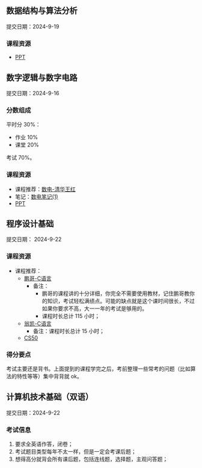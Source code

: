 ## 数据结构与算法分析

提交日期：2024-9-19

### 课程资源

- [PPT](https://github.com/yzbaaa/ZZU-CS-Courses-Resources/tree/master/02%20%E4%B8%93%E4%B8%9A%E5%9F%BA%E7%A1%80/%E6%95%B0%E6%8D%AE%E7%BB%93%E6%9E%84%E4%B8%8E%E7%AE%97%E6%B3%95%E5%88%86%E6%9E%90/PPT)

## 数字逻辑与数字电路

提交日期：2024-9-16

### 分数组成

平时分 30%：

- 作业 10%
- 课堂 20%

考试 70%。

### 课程资源

- 课程推荐：[数电-清华王红](https://www.bilibili.com/video/BV18p411Z7ce/)
- 笔记：[数电笔记(1)](https://blog.csdn.net/qq_54177358/article/details/140263080)
- [PPT](https://github.com/yzbaaa/ZZU-CS-Courses-Resources/tree/master/02%20%E4%B8%93%E4%B8%9A%E5%9F%BA%E7%A1%80/%E6%95%B0%E5%AD%97%E9%80%BB%E8%BE%91%E4%B8%8E%E6%95%B0%E5%AD%97%E7%94%B5%E8%B7%AF/PPT)

## 程序设计基础

提交日期： 2024-9-22

### 课程资源

- 课程推荐：
	- [鹏哥-C语言](https://www.bilibili.com/video/BV1Vm4y1r7jY?vd_source=bf68982f41921d5f90e2525a0ca4ff9d)
		- 备注：
			- 鹏哥的课程讲的十分详细，你完全不需要使用教材，记住鹏哥教你的知识，考试轻松满绩点。可能的缺点就是这个课时间很长，不过如果你要求不高，大一一年的考试是够用的。
			- 课程时长总计 115 小时；
	- [翁凯-C语言](https://www.bilibili.com/video/BV1dr4y1n7vA?vd_source=bf68982f41921d5f90e2525a0ca4ff9d)
		- 备注：课程时长总计 15 小时；
	- [CS50](https://csdiy.wiki/%E7%BC%96%E7%A8%8B%E5%85%A5%E9%97%A8/C/CS50/?h=cs50)

### 得分要点

考试主要还是背书。上面提到的课程学完之后，考前整理一些常考的问题（比如算法的特性等等）集中背背就 ok。

## 计算机技术基础（双语）

提交日期：2024-9-22

### 考试信息

1. 要求全英语作答，闭卷；
2. 考试题目类型每年不太一样，但是一定会考课后题；
3. 想得高分就背会所有课后题，包括连线题，选择题，主观问答题；